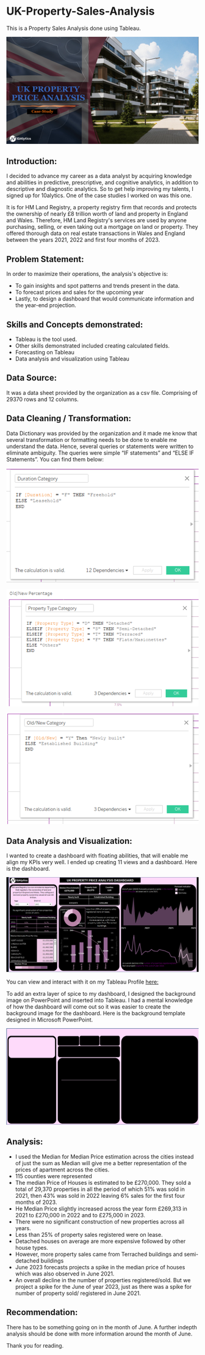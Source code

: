 # UK-Property-Sales-Analysis
This is a Property Sales Analysis done using Tableau.

![](INTRO.png)

## Introduction:

I decided to advance my career as a data analyst by acquiring knowledge and abilities in predictive, prescriptive, and cognitive analytics, in addition to descriptive and diagnostic analytics.  So to get help improving my talents, I signed up for 10alytics. One of the case studies I worked on was this one.

It is for HM Land Registry, a property registry firm that records and protects the ownership of nearly £8 trillion worth of land and property in England and Wales. Therefore, HM Land Registry's services are used by anyone purchasing, selling, or even taking out a mortgage on land or property. They offered thorough data on real estate transactions in Wales and England between the years 2021, 2022 and first four months of 2023. 

## Problem Statement:

In order to maximize their operations, the analysis's objective is:
- To gain insights and spot patterns and trends present in the data. 
- To forecast prices and sales for the upcoming year
- Lastly, to design a dashboard that would communicate information and the year-end projection.

## Skills and Concepts demonstrated:
- Tableau is the tool used.
- Other skills demonstrated included creating calculated fields.
- Forecasting on Tableau
- Data analysis and visualization using Tableau

## Data Source:
It was a data sheet provided by the organization as a csv file. Comprising of 29370 rows and 12 columns.

## Data Cleaning / Transformation:

Data Dictionary was provided  by the organization and it made me know that several transformation or formatting needs to be done to enable me understand the data.
Hence, several queries or statements were written to eliminate ambiguity. The queries were simple “IF statements” and “ELSE IF Statements”.
You can find them below:

![](DataClean2.png)

![](DataClean.png)

![](DataClean3.png)


## Data Analysis and Visualization:

I wanted to create a dashboard with floating abilities, that will enable me align my KPIs very well. I ended up creating 11 views and a dashboard.
Here is the dashboard.

![](DASHBOARD.png)

You can view and interact with it on my Tableau Profile [here:](https://public.tableau.com/app/profile/amarachi.nwoke.ugagbe/viz/UKPropertyAnalysis_17119836336030/Dashboard1)

To add an extra layer of spice to my dashboard, I designed the background image on PowerPoint and inserted into Tableau. I had a mental knowledge of how the dashboard will come out so it was easier to create the background image for the dashboard. 
Here is the background template designed in Microsoft PowerPoint.

![](BackgroundTemplate.png)


## Analysis:

- I used the Median for Median Price estimation across the cities instead of just the sum as Median will give me a better representation of the prices of apartment across the cities.
- 115 counties were represented
- The median Price of Houses is estimated to be £270,000. They sold a total of 29,370 properties in all the period of which 51% was sold in 2021, then 43% was sold in 2022 leaving 6% sales for the first four months of 2023.
- He Median Price slightly increased across the year form £269,313 in 2021 to £270,000 in 2022 and to £275,000 in 2023.
- There were no significant construction of new properties across all years. 
- Less than 25% of property sales registered were on lease.
- Detached houses on average are more expensive followed by other house types.
- However, more property sales came from Terrached buildings and semi-detached buildings
- June 2023 forecasts projects a spike in the median price of houses which was also observed in June 2021.
- An overall decline in the number of properties registered/sold. But we project a spike for the June of year 2023, just as there was a spike for number of property sold/ registered in June 2021.

## Recommendation:
There has to be something going on in the month of June. A further indepth analysis should be done with more information around the month of June.




Thank you for reading.

